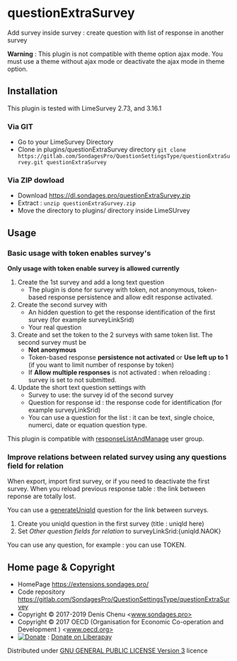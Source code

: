 # questionExtraSurvey

Add survey inside survey : create question with list of response in another survey

**Warning** : This plugin is not compatible with theme option ajax mode. You must use a theme without ajax mode or deactivate the ajax mode in theme option.

## Installation

This plugin is tested with LimeSurvey 2.73, and 3.16.1

### Via GIT
- Go to your LimeSurvey Directory
- Clone in plugins/questionExtraSurvey directory `git clone https://gitlab.com/SondagesPro/QuestionSettingsType/questionExtraSurvey.git questionExtraSurvey`

### Via ZIP dowload
- Download <https://dl.sondages.pro/questionExtraSurvey.zip>
- Extract : `unzip questionExtraSurvey.zip`
- Move the directory to  plugins/ directory inside LimeSUrvey

## Usage

### Basic usage with token enables survey's

**Only usage with token enable survey is allowed currently**

1. Create the 1st survey and add a long text question
    - The plugin is done for survey with token, not anonymous, token-based response persistence and allow edit response activated.
2. Create the second survey with
    - An hidden question to get the response identification of the first survey (for example surveyLinkSrid)
    - Your real question
3. Create and set the token to the 2 surveys with same token list. The second survey must be
    - **Not anonymous**
    - Token-based response **persistence not activated** or **Use left up to 1** (if you want to limit number of response by token)
    - If **Allow multiple responses** is not activated : when reloading : survey is set to not submitted.
4. Update the short text question settings with
    - Survey to use: the survey id of the second survey
    - Question for response id : the response code for identification (for example surveyLinkSrid)
    - You can use a question for the list : it can be text, single choice, numerci, date or equation question type.

This plugin is compatible with [responseListAndManage](https://gitlab.com/SondagesPro/managament/responseListAndManage) user group.

### Improve relations between related survey using any questions field for relation

When export, import first survey, or if you need to deactivate the first survey. When you reload previous response table : the link between reponse are totally lost.

You can use a [generateUniqId](https://gitlab.com/SondagesPro/QuestionSettingsType/generateUniqId) question for the link between surveys.

1. Create you uniqId question in the first survey (title : uniqId here)
2. Set _Other question fields for relation_ to surveyLinkSrid:{uniqId.NAOK}

You can use any question, for example : you can use TOKEN.

## Home page & Copyright
- HomePage <https://extensions.sondages.pro/>
- Code repository <https://gitlab.com/SondagesPro/QuestionSettingsType/questionExtraSurvey>
- Copyright © 2017-2019 Denis Chenu <www.sondages.pro>
- Copyright © 2017 OECD (Organisation for Economic Co-operation and Development ) <www.oecd.org>
- [![Donate](https://liberapay.com/assets/widgets/donate.svg)](https://liberapay.com/SondagesPro/) : [Donate on Liberapay](https://liberapay.com/SondagesPro/)

Distributed under [GNU GENERAL PUBLIC LICENSE Version 3](https://gnu.org/licenses/gpl-3.0.txt) licence
